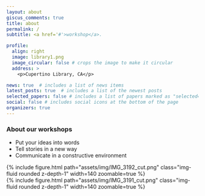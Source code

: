 ```yaml
---
layout: about
giscus_comments: true
title: about
permalink: /
subtitle: <a href='#'>workshop</a>. 

profile:
  align: right
  image: library1.png
  image_circular: false # crops the image to make it circular
  address: >
    <p>Cupertino Library, CA</p>

news: true  # includes a list of news items
latest_posts: true  # includes a list of the newest posts
selected_papers: false # includes a list of papers marked as "selected={true}"
social: false # includes social icons at the bottom of the page
organizers: true
---
```


### About our workshops
* Put your ideas into words
* Tell stories in a new way
* Communicate in a constructive environment

<div class="row mt-3 mb-3 justify-content-start">
    <div class="col-3 mt-3 mt-md-0">
        {% include figure.html path="assets/img/IMG_3192_cut.png" class="img-fluid rounded z-depth-1" width=140 zoomable=true %}
    </div>
    <div class="col-3 mt-3 mt-md-0">
        {% include figure.html path="assets/img/IMG_3191_cut.png" class="img-fluid rounded z-depth-1" width=140 zoomable=true %}
    </div>
</div>

<div>

</div>
